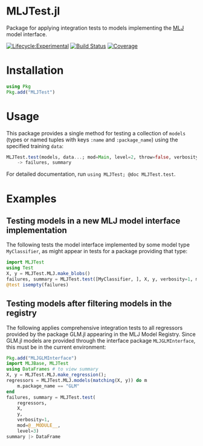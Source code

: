 # MLJTest.jl

Package for applying integration tests to models implementing the
[MLJ](https://alan-turing-institute.github.io/MLJ.jl/dev/) model
interface.

[![Lifecycle:Experimental](https://img.shields.io/badge/Lifecycle-Experimental-339999)](https://github.com/bcgov/repomountie/blob/master/doc/lifecycle-badges.md) [![Build Status](https://github.com/JuliaAI/MLJTest.jl/workflows/CI/badge.svg)](https://github.com/JuliaAI/MLJTest.jl/actions) [![Coverage](https://codecov.io/gh/JuliaAI/MLJTest.jl/branch/master/graph/badge.svg)](https://codecov.io/github/JuliaAI/MLJTest.jl?branch=master) 

# Installation

```julia
using Pkg
Pkg.add("MLJTest")
```

# Usage

This package provides a single method for testing a collection of
`models` (types or named tuples with keys `:name` and `:package_name`)
using the specified training `data`:

```julia
MLJTest.test(models, data...; mod=Main, level=2, throw=false, verbosity=1) 
    -> failures, summary
```

For detailed documentation, run `using MLJTest; @doc MLJTest.test`.


# Examples

## Testing models in a new MLJ model interface implementation

The following tests the model interface implemented by some model type
`MyClassifier`, as might appear in tests for a package providing that
type:

```julia
import MLJTest
using Test
X, y = MLJTest.MLJ.make_blobs()
failures, summary = MLJTest.test([MyClassifier, ], X, y, verbosity=1, mod=@__MODULE__)
@test isempty(failures)
```

## Testing models after filtering models in the registry

The following applies comprehensive integration tests to all
regressors provided by the package GLM.jl appearing in the MLJ Model
Registry. Since GLM.jl models are provided through the interface
package `MLJGLMInterface`, this must be in the current environment:

```julia
Pkg.add("MLJGLMInterface")
import MLJBase, MLJTest
using DataFrames # to view summary
X, y = MLJTest.MLJ.make_regression();
regressors = MLJTest.MLJ.models(matching(X, y)) do m
    m.package_name == "GLM"
end
failures, summary = MLJTest.test(
    regressors, 
    X, 
    y, 
    verbosity=1, 
    mod=@__MODULE__,
    level=3)
summary |> DataFrame
```
